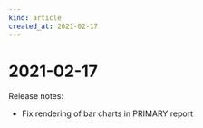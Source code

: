 ```yaml
---
kind: article
created_at: 2021-02-17
---
```


# 2021-02-17

Release notes:

* Fix rendering of bar charts in PRIMARY report
